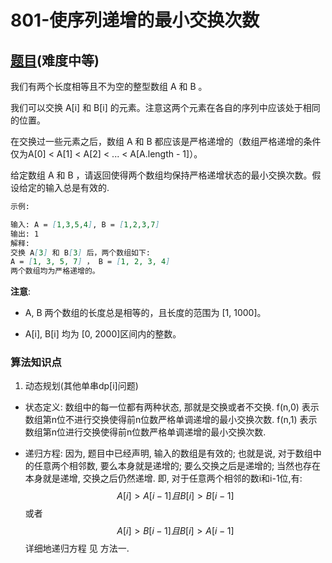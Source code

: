 # 801-使序列递增的最小交换次数

## [题目](https://leetcode-cn.com/problems/minimum-swaps-to-make-sequences-increasing/)(难度中等)

我们有两个长度相等且不为空的整型数组 A 和 B 。

我们可以交换 A[i] 和 B[i] 的元素。注意这两个元素在各自的序列中应该处于相同的位置。

在交换过一些元素之后，数组 A 和 B 都应该是严格递增的（数组严格递增的条件仅为A[0] < A[1] < A[2] < ... < A[A.length - 1]）。

给定数组 A 和 B ，请返回使得两个数组均保持严格递增状态的最小交换次数。假设给定的输入总是有效的.

~~~markdown
示例:

输入: A = [1,3,5,4], B = [1,2,3,7]
输出: 1
解释: 
交换 A[3] 和 B[3] 后，两个数组如下:
A = [1, 3, 5, 7] ， B = [1, 2, 3, 4]
两个数组均为严格递增的。
~~~

**注意**:
- A, B 两个数组的长度总是相等的，且长度的范围为 [1, 1000]。

- A[i], B[i] 均为 [0, 2000]区间内的整数。

### 算法知识点
1. 动态规划(其他单串dp[i]问题)

- 状态定义: 
数组中的每一位都有两种状态, 那就是交换或者不交换.
f(n,0) 表示 数组第n位不进行交换使得前n位数严格单调递增的最小交换次数.
f(n,1) 表示 数组第n位进行交换使得前n位数严格单调递增的最小交换次数.


- 递归方程:
因为, 题目中已经声明, 输入的数组是有效的; 也就是说, 对于数组中的任意两个相邻数, 要么本身就是递增的; 要么交换之后是递增的; 当然也存在本身就是递增, 交换之后仍然递增.
即, 对于任意两个相邻的数i和i-1位,有:
$$
A[i] > A[i-1] 且 B[i] > B[i-1]
$$
或者
$$
A[i] > B[i-1] 且 B[i] > A[i-1]
$$
详细地递归方程 见 方法一.